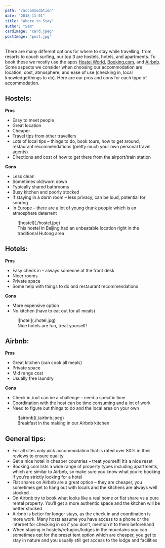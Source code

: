 ```yaml
---
path: "/accommodation"
date: "2018-11-01"
title: "Where to Stay"
author: "Sam"
cardImage: "card.jpeg"
postImage: "post.jpg"
---
```


There are many different options for where to stay while travelling, from resorts to couch surfing, our top 3 are hostels, hotels, and apartments. To book these we mostly use the apps [Hostel World](https://www.hostelworld.com/), [Booking.com](https://www.booking.com/), and [Airbnb](https://www.airbnb.com/). Some aspects we consider when choosing our accommodation are location, cost, atmosphere, and ease of use (checking in, local knowledge/things to do). Here are our pros and cons for each type of accommodation.

## Hostels:
**Pros**
  * Easy to meet people
  * Great location
  * Cheaper
  * Travel tips from other travellers
  * Lots of local tips – things to do, book tours, how to get around, restaurant recommendations
  (pretty much your own personal travel agents)
  * Directions and cost of how to get there from the airport/train station

**Cons**
  * Less clean
  * Sometimes old/worn down
  * Typically shared bathrooms
  * Busy kitchen and poorly stocked
  * If staying in a dorm room – less privacy, can be loud, potential for snoring
  * In Europe – there are a lot of young drunk people which is an atmosphere deterrent

<figure>
  ![hostel](./hostel.jpg)
  <figcaption>This hostel in Beijing had an unbeatable location right in the traditional Hutong area</figcaption>
</figure>

## Hotels:
**Pros**
  * Easy check in – always someone at the front desk
  * Nicer rooms
  * Private space
  * Some help with things to do and restaurant recommendations

**Cons**
  * More expensive option
  * No kitchen (have to eat out for all meals)

<figure>
  ![hotel](./hotel.jpg)
  <figcaption>Nice hotels are fun, treat yourself!</figcaption>
</figure>

## Airbnb:
**Pros**
  * Great kitchen (can cook all meals)
  * Private space
  * Mid range cost
  * Usually free laundry

**Cons**
  * Check in /out can be a challenge – need a specific time
  * Coordination with the host can be time consuming and a lot of work
  * Need to figure out things to do and the local area on your own

<figure>
  ![airbnb](./airbnb.jpeg)
  <figcaption>Breakfast in the making in our Airbnb kitchen</figcaption>
</figure>

## General tips:
  * For all sites only pick accommodation that is rated over 80% in their reviews to ensure quality
  * Get a nice hotel in cheaper countries – treat yourself! It’s a nice reset
  * Booking.com lists a wide range of property types including apartments, which are similar to Airbnb, so make sure you know what you’re booking if you’re strictly looking for a hotel
  * Flat shares on Airbnb are a great option – they are cheaper, you sometimes get to hang out with locals and the kitchens are always well stocked
  * On Airbnb try to book what looks like a real home or flat share vs a pure rental property. You’ll get a more authentic space and the kitchen will be better stocked
  * Airbnb is better for longer stays, as the check in and coordination is more work. Many hosts assume you have access to a phone or the internet for checking in so if you don’t, mention it to them beforehand
  * When staying in hostels/refugios/lodges in the mountains you can sometimes opt for the preset tent option which are cheaper, you get to stay in nature and you usually still get access to the lodge and facilities
